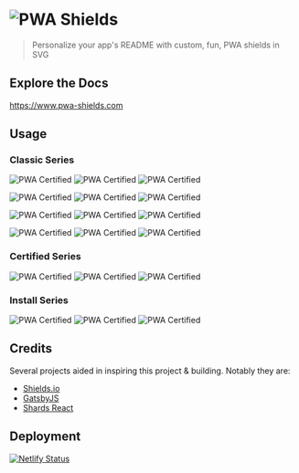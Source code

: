 # ![PWA Shields](https://www.pwa-shields.com/site/logo.svg)
> Personalize your app's README with custom, fun, PWA shields in SVG

## Explore the Docs
<https://www.pwa-shields.com>

## Usage

### Classic Series
![PWA Certified](https://www.pwa-shields.com/series/classic/white/gray.svg)
![PWA Certified](https://www.pwa-shields.com/series/classic/white/purple.svg)
![PWA Certified](https://www.pwa-shields.com/series/classic/white/green.svg)

![PWA Certified](https://www.pwa-shields.com/series/classic/faded/inverse/gray.svg)
![PWA Certified](https://www.pwa-shields.com/series/classic/faded/inverse/purple.svg)
![PWA Certified](https://www.pwa-shields.com/series/classic/faded/inverse/green.svg)

![PWA Certified](https://www.pwa-shields.com/series/classic/faded/white/gray.svg)
![PWA Certified](https://www.pwa-shields.com/series/classic/faded/white/purple.svg)
![PWA Certified](https://www.pwa-shields.com/series/classic/faded/white/green.svg)

![PWA Certified](https://www.pwa-shields.com/series/classic/solid/gray.svg)
![PWA Certified](https://www.pwa-shields.com/series/classic/solid/purple.svg)
![PWA Certified](https://www.pwa-shields.com/series/classic/solid/green.svg)

### Certified Series
![PWA Certified](https://www.pwa-shields.com/series/certified/gray.svg)
![PWA Certified](https://www.pwa-shields.com/series/certified/purple.svg)
![PWA Certified](https://www.pwa-shields.com/series/certified/green.svg)

### Install Series
![PWA Certified](https://www.pwa-shields.com/series/install/gray.svg)
![PWA Certified](https://www.pwa-shields.com/series/install/purple.svg)
![PWA Certified](https://www.pwa-shields.com/series/install/green.svg)

## Credits
Several projects aided in inspiring this project & building. Notably they are:

- [Shields.io](https://github.com/badges/shields)
- [GatsbyJS](https://www.gatsbyjs.org/)
- [Shards React](https://designrevision.com/docs/shards-react/getting-started)

## Deployment
[![Netlify Status](https://api.netlify.com/api/v1/badges/6b847872-2e80-45dd-8dc0-5490bd7d6acd/deploy-status)](https://app.netlify.com/sites/rtd-pwa-shields/deploys)
